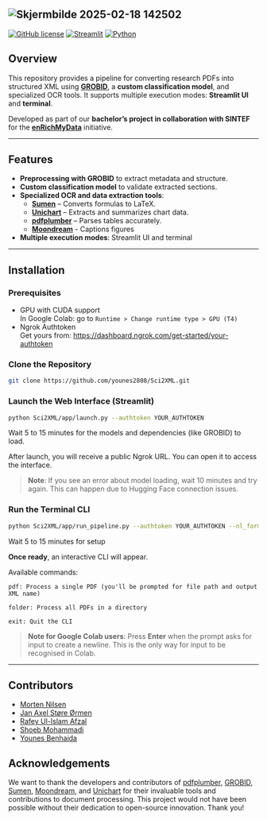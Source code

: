 ![Skjermbilde 2025-02-18 142502](https://github.com/user-attachments/assets/b2e499ca-9391-4b74-b18a-2029ea8e5284)
---
[![GitHub license](https://img.shields.io/badge/license-MIT-blue.svg)](LICENSE)
[![Streamlit](https://img.shields.io/badge/Framework-Streamlit-red)](https://streamlit.io/)
[![Python](https://img.shields.io/badge/Python-3.8%2B-blue)](https://www.python.org/)
## Overview  
This repository provides a pipeline for converting research PDFs into structured XML using [**GROBID**](https://github.com/kermitt2/grobid), a **custom classification model**, and specialized OCR tools. It supports multiple execution modes: **Streamlit UI** and **terminal**.  

Developed as part of our **bachelor’s project in collaboration with SINTEF** for the [**enRichMyData**](https://www.sintef.no/en/projects/2022/enrichmydata/) initiative.  

---

## Features  
- **Preprocessing with GROBID** to extract metadata and structure.  
- **Custom classification model** to validate extracted sections.  
- **Specialized OCR and data extraction tools**:  
  - [**Sumen**](https://github.com/hoang-quoc-trung/sumen) – Converts formulas to LaTeX.  
  - [**Unichart**](https://github.com/vis-nlp/UniChart) – Extracts and summarizes chart data.  
  - [**pdfplumber**](https://github.com/jsvine/pdfplumber) – Parses tables accurately.
  - [**Moondream**](https://github.com/vikhyat/moondream) - Captions figures  
- **Multiple execution modes**: Streamlit UI and terminal

---

## Installation  

### Prerequisites

- GPU with CUDA support  
  In Google Colab: go to `Runtime > Change runtime type > GPU (T4)`
- Ngrok Authtoken  
  Get yours from: https://dashboard.ngrok.com/get-started/your-authtoken

### Clone the Repository

```bash
git clone https://github.com/younes2808/Sci2XML.git
```
### Launch the Web Interface (Streamlit)

```bash
python Sci2XML/app/launch.py --authtoken YOUR_AUTHTOKEN
``` 
Wait 5 to 15 minutes for the models and dependencies (like GROBID) to load.

After launch, you will receive a public Ngrok URL. You can open it to access the interface.

> **Note**: If you see an error about model loading, wait 10 minutes and try again. This can happen due to Hugging Face connection issues.

### Run the Terminal CLI
```bash
python Sci2XML/app/run_pipeline.py --authtoken YOUR_AUTHTOKEN --nl_formula True/False(Default set to False)
```
Wait 5 to 15 minutes for setup

**Once ready**, an interactive CLI will appear.

Available commands:

```
pdf: Process a single PDF (you'll be prompted for file path and output XML name)

folder: Process all PDFs in a directory

exit: Quit the CLI
```

> **Note for Google Colab users**: Press **Enter** when the prompt asks for input to create a newline. This is the only way for input to be recognised in Colab.

---

## Contributors

- [Morten Nilsen](https://github.com/SameNilsen)  
- [Jan Axel Støre Ørmen](https://github.com/axelsormen)
- [Rafey Ul-Islam Afzal](https://github.com/R4f3y)  
- [Shoeb Mohammadi](https://github.com/shoeb03)  
- [Younes Benhaida](https://github.com/younes2808)

## Acknowledgements  
We want to thank the developers and contributors of [pdfplumber](https://github.com/jsvine/pdfplumber), [GROBID](https://github.com/kermitt2/grobid), [Sumen](https://github.com/hoang-quoc-trung/sumen), [Moondream](https://github.com/vikhyat/moondream), and [Unichart](https://github.com/vis-nlp/UniChart) for their invaluable tools and contributions to document processing. This project would not have been possible without their dedication to open-source innovation. Thank you!
